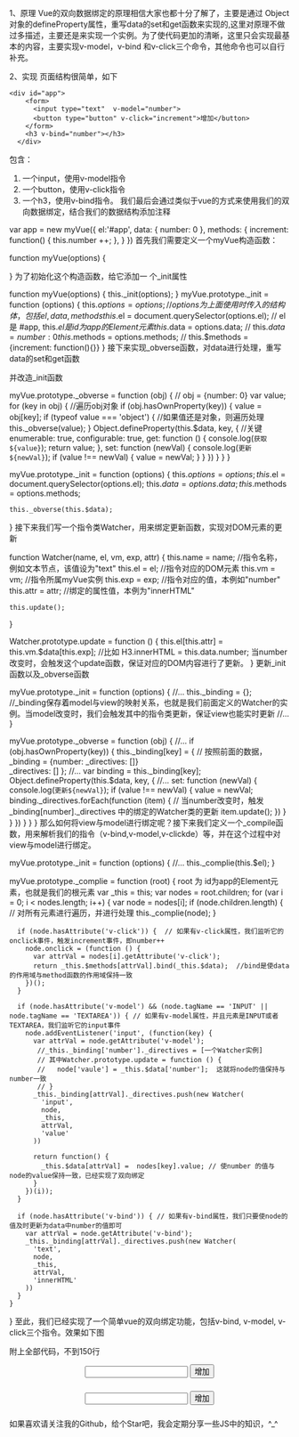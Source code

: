 1、原理
Vue的双向数据绑定的原理相信大家也都十分了解了，主要是通过 Object对象的defineProperty属性，重写data的set和get函数来实现的,这里对原理不做过多描述，主要还是来实现一个实例。为了使代码更加的清晰，这里只会实现最基本的内容，主要实现v-model，v-bind 和v-click三个命令，其他命令也可以自行补充。


2、实现
页面结构很简单，如下
```
<div id="app">
    <form>
      <input type="text"  v-model="number">
      <button type="button" v-click="increment">增加</button>
    </form>
    <h3 v-bind="number"></h3>
  </div>
```

包含：
1. 一个input，使用v-model指令
2. 一个button，使用v-click指令
3. 一个h3，使用v-bind指令。
我们最后会通过类似于vue的方式来使用我们的双向数据绑定，结合我们的数据结构添加注释

var app = new myVue({
      el:'#app',
      data: {
        number: 0
      },
      methods: {
        increment: function() {
          this.number ++;
        },
      }
    })
首先我们需要定义一个myVue构造函数：

function myVue(options) {
  
}
为了初始化这个构造函数，给它添加一 个_init属性

function myVue(options) {
  this._init(options);
}
myVue.prototype._init = function (options) {
    this.$options = options;  // options 为上面使用时传入的结构体，包括el,data,methods
    this.$el = document.querySelector(options.el); // el是 #app, this.$el是id为app的Element元素
    this.$data = options.data; // this.$data = {number: 0}
    this.$methods = options.methods;  // this.$methods = {increment: function(){}}
  }
接下来实现_obverse函数，对data进行处理，重写data的set和get函数

并改造_init函数

 myVue.prototype._obverse = function (obj) { // obj = {number: 0}
    var value;
    for (key in obj) {  //遍历obj对象
      if (obj.hasOwnProperty(key)) {
        value = obj[key]; 
        if (typeof value === 'object') {  //如果值还是对象，则遍历处理
          this._obverse(value);
        }
        Object.defineProperty(this.$data, key, {  //关键
          enumerable: true,
          configurable: true,
          get: function () {
            console.log(`获取${value}`);
            return value;
          },
          set: function (newVal) {
            console.log(`更新${newVal}`);
            if (value !== newVal) {
              value = newVal;
            }
          }
        })
      }
    }
  }
 
 myVue.prototype._init = function (options) {
    this.$options = options;
    this.$el = document.querySelector(options.el);
    this.$data = options.data;
    this.$methods = options.methods;
   
    this._obverse(this.$data);
  }
接下来我们写一个指令类Watcher，用来绑定更新函数，实现对DOM元素的更新

function Watcher(name, el, vm, exp, attr) {
    this.name = name;         //指令名称，例如文本节点，该值设为"text"
    this.el = el;             //指令对应的DOM元素
    this.vm = vm;             //指令所属myVue实例
    this.exp = exp;           //指令对应的值，本例如"number"
    this.attr = attr;         //绑定的属性值，本例为"innerHTML"

    this.update();
  }

  Watcher.prototype.update = function () {
    this.el[this.attr] = this.vm.$data[this.exp]; //比如 H3.innerHTML = this.data.number; 当number改变时，会触发这个update函数，保证对应的DOM内容进行了更新。
  }
更新_init函数以及_obverse函数

myVue.prototype._init = function (options) {
    //...
    this._binding = {};   //_binding保存着model与view的映射关系，也就是我们前面定义的Watcher的实例。当model改变时，我们会触发其中的指令类更新，保证view也能实时更新
    //...
  }
 
  myVue.prototype._obverse = function (obj) {
    //...
      if (obj.hasOwnProperty(key)) {
        this._binding[key] = {    // 按照前面的数据，_binding = {number: _directives: []}                                                                                                                                                  
          _directives: []
        };
        //...
        var binding = this._binding[key];
        Object.defineProperty(this.$data, key, {
          //...
          set: function (newVal) {
            console.log(`更新${newVal}`);
            if (value !== newVal) {
              value = newVal;
              binding._directives.forEach(function (item) {  // 当number改变时，触发_binding[number]._directives 中的绑定的Watcher类的更新
                item.update();
              })
            }
          }
        })
      }
    }
  }
那么如何将view与model进行绑定呢？接下来我们定义一个_compile函数，用来解析我们的指令（v-bind,v-model,v-clickde）等，并在这个过程中对view与model进行绑定。

 myVue.prototype._init = function (options) {
   //...
    this._complie(this.$el);
  }
 
myVue.prototype._complie = function (root) { root 为 id为app的Element元素，也就是我们的根元素
    var _this = this;
    var nodes = root.children;
    for (var i = 0; i < nodes.length; i++) {
      var node = nodes[i];
      if (node.children.length) {  // 对所有元素进行遍历，并进行处理
        this._complie(node);
      }

      if (node.hasAttribute('v-click')) {  // 如果有v-click属性，我们监听它的onclick事件，触发increment事件，即number++
        node.onclick = (function () {
          var attrVal = nodes[i].getAttribute('v-click');
          return _this.$methods[attrVal].bind(_this.$data);  //bind是使data的作用域与method函数的作用域保持一致
        })();
      }

      if (node.hasAttribute('v-model') && (node.tagName == 'INPUT' || node.tagName == 'TEXTAREA')) { // 如果有v-model属性，并且元素是INPUT或者TEXTAREA，我们监听它的input事件
        node.addEventListener('input', (function(key) {  
          var attrVal = node.getAttribute('v-model');
           //_this._binding['number']._directives = [一个Watcher实例]
           // 其中Watcher.prototype.update = function () {
           //	node['vaule'] = _this.$data['number'];  这就将node的值保持与number一致
           // }
          _this._binding[attrVal]._directives.push(new Watcher(  
            'input',
            node,
            _this,
            attrVal,
            'value'
          ))

          return function() {
            _this.$data[attrVal] =  nodes[key].value; // 使number 的值与 node的value保持一致，已经实现了双向绑定
          }
        })(i));
      } 

      if (node.hasAttribute('v-bind')) { // 如果有v-bind属性，我们只要使node的值及时更新为data中number的值即可
        var attrVal = node.getAttribute('v-bind');
        _this._binding[attrVal]._directives.push(new Watcher(
          'text',
          node,
          _this,
          attrVal,
          'innerHTML'
        ))
      }
    }
  }
至此，我们已经实现了一个简单vue的双向绑定功能，包括v-bind, v-model, v-click三个指令。效果如下图



附上全部代码，不到150行

<!DOCTYPE html>
<head>
  <title>myVue</title>
</head>
<style>
  #app {
    text-align: center;
  }
</style>
<body>
  <div id="app">
    <form>
      <input type="text"  v-model="number">
      <button type="button" v-click="increment">增加</button>
    </form>
    <h3 v-bind="number"></h3>
    <form>
      <input type="text"  v-model="count">
      <button type="button" v-click="incre">增加</button>
    </form>
    <h3 v-bind="count"></h3>
  </div>
</body>

<script>
  function myVue(options) {
    this._init(options);
  }

  myVue.prototype._init = function (options) {
    this.$options = options;
    this.$el = document.querySelector(options.el);
    this.$data = options.data;
    this.$methods = options.methods;

    this._binding = {};
    this._obverse(this.$data);
    this._complie(this.$el);
  }
 
  myVue.prototype._obverse = function (obj) {
    var _this = this;
    Object.keys(obj).forEach(function (key) {
      if (obj.hasOwnProperty(key)) {
        _this._binding[key] = {                                                                                                                                                          
          _directives: []
        };
        console.log(_this._binding[key])
        var value = obj[key];
        if (typeof value === 'object') {
          _this._obverse(value);
        }
        var binding = _this._binding[key];
        Object.defineProperty(_this.$data, key, {
          enumerable: true,
          configurable: true,
          get: function () {
            console.log(`${key}获取${value}`);
            return value;
          },
          set: function (newVal) {
            console.log(`${key}更新${newVal}`);
            if (value !== newVal) {
              value = newVal;
              binding._directives.forEach(function (item) {
                item.update();
              })
            }
          }
        })
      }
    })
  }

  myVue.prototype._complie = function (root) {
    var _this = this;
    var nodes = root.children;
    for (var i = 0; i < nodes.length; i++) {
      var node = nodes[i];
      if (node.children.length) {
        this._complie(node);
      }

      if (node.hasAttribute('v-click')) {
        node.onclick = (function () {
          var attrVal = nodes[i].getAttribute('v-click');
          return _this.$methods[attrVal].bind(_this.$data);
        })();
      }

      if (node.hasAttribute('v-model') && (node.tagName == 'INPUT' || node.tagName == 'TEXTAREA')) {
        node.addEventListener('input', (function(key) {
          var attrVal = node.getAttribute('v-model');
          _this._binding[attrVal]._directives.push(new Watcher(
            'input',
            node,
            _this,
            attrVal,
            'value'
          ))

          return function() {
            _this.$data[attrVal] =  nodes[key].value;
          }
        })(i));
      } 

      if (node.hasAttribute('v-bind')) {
        var attrVal = node.getAttribute('v-bind');
        _this._binding[attrVal]._directives.push(new Watcher(
          'text',
          node,
          _this,
          attrVal,
          'innerHTML'
        ))
      }
    }
  }

  function Watcher(name, el, vm, exp, attr) {
    this.name = name;         //指令名称，例如文本节点，该值设为"text"
    this.el = el;             //指令对应的DOM元素
    this.vm = vm;             //指令所属myVue实例
    this.exp = exp;           //指令对应的值，本例如"number"
    this.attr = attr;         //绑定的属性值，本例为"innerHTML"

    this.update();
  }

  Watcher.prototype.update = function () {
    this.el[this.attr] = this.vm.$data[this.exp];
  }

  window.onload = function() {
    var app = new myVue({
      el:'#app',
      data: {
        number: 0,
        count: 0,
      },
      methods: {
        increment: function() {
          this.number ++;
        },
        incre: function() {
          this.count ++;
        }
      }
    })
  }
</script>
如果喜欢请关注我的Github，给个Star吧，我会定期分享一些JS中的知识，^_^